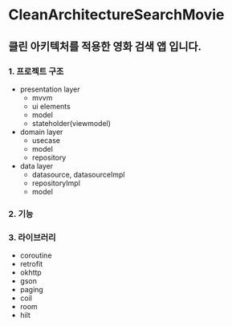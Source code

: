 # CleanArchitectureSearchMovie

## 클린 아키텍처를 적용한 영화 검색 앱 입니다.

### 1. 프로젝트 구조

- presentation layer
    - mvvm
    - ui elements
    - model
    - stateholder(viewmodel)
- domain layer
    - usecase
    - model
    - repository
- data layer
    - datasource, datasourceImpl
    - repositoryImpl
    - model

### 2. 기능

### 3. 라이브러리

- coroutine
- retrofit
- okhttp
- gson
- paging
- coil
- room
- hilt

